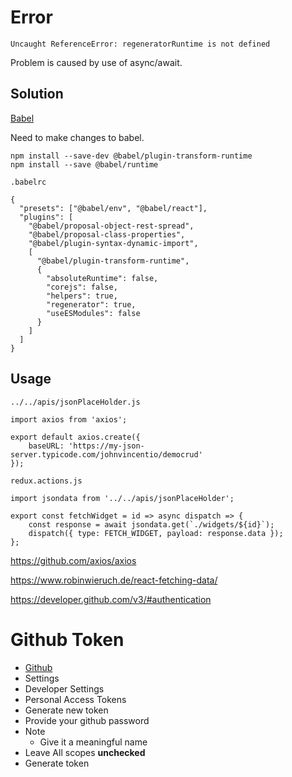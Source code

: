 # Error

```
Uncaught ReferenceError: regeneratorRuntime is not defined
```

Problem is caused by use of async/await.

## Solution

[Babel](https://babeljs.io/docs/en/babel-plugin-transform-runtime/)

Need to make changes to babel.

```
npm install --save-dev @babel/plugin-transform-runtime
npm install --save @babel/runtime
```

`.babelrc`

```
{
  "presets": ["@babel/env", "@babel/react"],
  "plugins": [
    "@babel/proposal-object-rest-spread",
    "@babel/proposal-class-properties",
    "@babel/plugin-syntax-dynamic-import",
    [
      "@babel/plugin-transform-runtime",
      {
        "absoluteRuntime": false,
        "corejs": false,
        "helpers": true,
        "regenerator": true,
        "useESModules": false
      }
    ]
  ]
}
```

## Usage

`../../apis/jsonPlaceHolder.js`

```
import axios from 'axios';

export default axios.create({
	baseURL: 'https://my-json-server.typicode.com/johnvincentio/democrud'
});
```

`redux.actions.js`

```
import jsondata from '../../apis/jsonPlaceHolder';

export const fetchWidget = id => async dispatch => {
	const response = await jsondata.get(`./widgets/${id}`);
	dispatch({ type: FETCH_WIDGET, payload: response.data });
};
```

https://github.com/axios/axios

https://www.robinwieruch.de/react-fetching-data/

https://developer.github.com/v3/#authentication

# Github Token

* [Github](https://github.com/)
* Settings
* Developer Settings
* Personal Access Tokens
* Generate new token
* Provide your github password
* Note
	- Give it a meaningful name
* Leave All scopes <strong>unchecked</strong>
* Generate token

